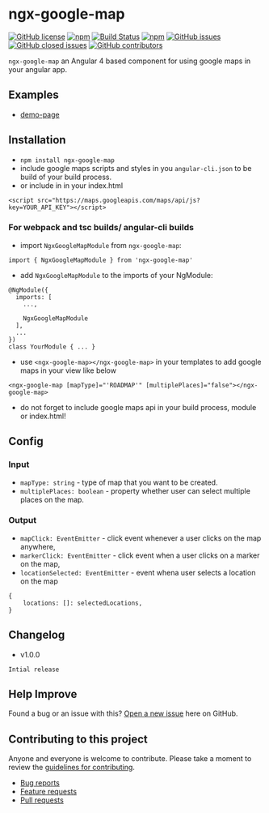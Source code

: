 # ngx-google-map

[![GitHub license](https://img.shields.io/github/license/manishjanky/ngx-google-map.svg)](https://github.com/me-and/mdf/blob/master/LICENSE)
[![npm](https://img.shields.io/npm/v/ngx-google-map.svg)]()
[![Build Status](https://travis-ci.org/manishjanky/ngx-google-map.svg?branch=master)](https://travis-ci.org/manishjanky/ngx-google-map)
[![npm](https://img.shields.io/npm/dt/ngx-google-map.svg)]()
[![GitHub issues](https://img.shields.io/github/issues/manishjanky/ngx-google-map.svg)]()
[![GitHub closed issues](https://img.shields.io/github/issues-closed/manishjanky/ngx-google-map.svg)]()
[![GitHub contributors](https://img.shields.io/github/contributors/manishjanky/ngx-google-map.svg)]()

`ngx-google-map` an Angular 4 based component for using google maps in your angular app.

## Examples

* [demo-page](https://manishjanky.github.io/ngx-google-map-demo/)

## Installation

* `npm install ngx-google-map`
* include google maps scripts and styles in you `angular-cli.json` to be build of your build process.
* or include in in your index.html 

`````
<script src="https://maps.googleapis.com/maps/api/js?key=YOUR_API_KEY"></script>
`````

### For webpack and tsc builds/ angular-cli builds

* import `NgxGoogleMapModule` from `ngx-google-map`:

```
import { NgxGoogleMapModule } from 'ngx-google-map'
```

* add `NgxGoogleMapModule` to the imports of your NgModule:

```
@NgModule({
  imports: [
    ...,

    NgxGoogleMapModule
  ],
  ...
})
class YourModule { ... }
```

* use `<ngx-google-map></ngx-google-map>` in your templates to add google maps in your view like below

```
<ngx-google-map [mapType]="'ROADMAP'" [multiplePlaces]="false"></ngx-google-map>
```

* do not forget to include google maps api in your build process, module or index.html!

## Config

### Input

* `mapType: string` - type of map that you want to be created.
* `multiplePlaces: boolean` - property whether user can select multiple places on the map.

### Output

* `mapClick: EventEmitter` - click event whenever a user clicks on the map anywhere,
* `markerClick: EventEmitter` - click event when a user clicks on a marker on the map,
* `locationSelected: EventEmitter` - event whena user selects a location on the map

```
{
    locations: []: selectedLocations,
}
```

## Changelog
* v1.0.0
````
Intial release
````

## Help Improve

Found a bug or an issue with this? [Open a new issue](https://github.com/manishjanky/ngx-google-map/issues) here on GitHub.

## Contributing to this project

Anyone and everyone is welcome to contribute. Please take a moment to
review the [guidelines for contributing](CONTRIBUTING.md).

* [Bug reports](CONTRIBUTING.md#bugs)
* [Feature requests](CONTRIBUTING.md#features)
* [Pull requests](CONTRIBUTING.md#pull-requests)
